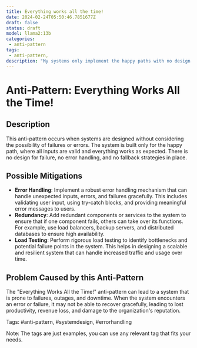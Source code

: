 ```yaml
---
title: Everything works all the time!
date: 2024-02-24T05:50:46.7851677Z
draft: false
status: draft
model: llama2:13b
categories: 
 - anti-pattern
tags: 
 - anti-pattern, 
description: "My systems only implement the happy paths with no design for failure."
---
```



Anti-Pattern: Everything Works All the Time!
=============================================

Description
------------

This anti-pattern occurs when systems are designed without considering the possibility of failures or errors. The system is built only for the happy path, where all inputs are valid and everything works as expected. There is no design for failure, no error handling, and no fallback strategies in place.

Possible Mitigations
-----------------------

* **Error Handling**: Implement a robust error handling mechanism that can handle unexpected inputs, errors, and failures gracefully. This includes validating user input, using try-catch blocks, and providing meaningful error messages to users.
* **Redundancy**: Add redundant components or services to the system to ensure that if one component fails, others can take over its functions. For example, use load balancers, backup servers, and distributed databases to ensure high availability.
* **Load Testing**: Perform rigorous load testing to identify bottlenecks and potential failure points in the system. This helps in designing a scalable and resilient system that can handle increased traffic and usage over time.

Problem Caused by this Anti-Pattern
-------------------------------------

The "Everything Works All the Time!" anti-pattern can lead to a system that is prone to failures, outages, and downtime. When the system encounters an error or failure, it may not be able to recover gracefully, leading to lost productivity, revenue loss, and damage to the organization's reputation.

Tags: #anti-pattern, #systemdesign, #errorhandling

Note: The tags are just examples, you can use any relevant tag that fits your needs.